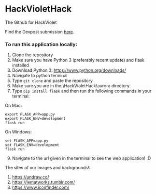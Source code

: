 # HackVioletHack
The Github for HackViolet

Find the Devpost submission <a href="https://devpost.com/software/aurora-aeu6v8">here</a>.

### To run this application locally:

1. Clone the repository
2. Make sure you have Python 3 (preferably recent update) and flask installed
3. Download Python 3: https://www.python.org/downloads/
4. Navigate to python terminal
5. Type ```git clone``` and paste the repository
7. Make sure you are in the \HackVioletHack\aurora directory 
8. Type ```pip install flask``` and then run the following commands in your terminal:

On Mac:
```
export FLASK_APP=app.py
export FLASK_ENV=development
flask run
```

On Windows:
```
set FLASK_APP=app.py
set FLASK_ENV=development
flask run
```

9. Navigate to the url given in the terminal to see the web application! :D

The sites of our images and backgrounds!:
1. https://undraw.co/
2. https://lematworks.tumblr.com/
3. https://www.iconfinder.com/
